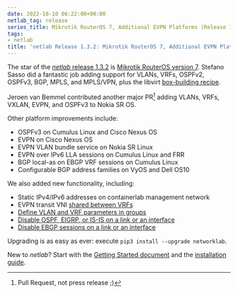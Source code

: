 ```yaml
---
date: 2022-10-10 06:22:00+00:00
netlab_tag: release
series_title: Mikrotik RouterOS 7, Additional EVPN Platforms (Release 1.3.2)
tags:
- netlab
title: 'netlab Release 1.3.2: Mikrotik RouterOS 7, Additional EVPN Platforms'
---
```

The star of the [*netlab* release 1.3.2](https://netlab.tools/release/1.3/) is [Mikrotik RouterOS version 7](https://netlab.tools/platforms/). Stefano Sasso did a fantastic job adding support for VLANs, VRFs, OSPFv2, OSPFv3, BGP, MPLS, and MPLS/VPN, plus the libvirt [box-building recipe](https://netlab.tools/labs/routeros7/).

Jeroen van Bemmel contributed another major PR[^PR] adding VLANs, VRFs, VXLAN, EVPN, and OSPFv3 to Nokia SR OS.

Other platform improvements include:
<!--more-->
* OSPFv3 on Cumulus Linux and Cisco Nexus OS
* EVPN on Cisco Nexus OS
* EVPN VLAN bundle service on Nokia SR Linux
* EVPN over IPv6 LLA sessions on Cumulus Linux and FRR
* BGP local-as on EBGP VRF sessions on Cumulus Linux
* Configurable BGP address families on VyOS and Dell OS10

[^PR]: Pull Request, not press release ;)

We also added new functionality, including:

* Static IPv4/IPv6 addresses on containerlab management network
* EVPN transit VNI [shared between VRFs](https://netlab.tools/module/evpn/#integrated-routing-and-bridging)
* [Define VLAN and VRF parameters in groups](https://netlab.tools/groups/#using-group-node-data-with-vrfs-and-vlans)
* [Disable OSPF, EIGRP, or IS-IS on a link or an interface](https://netlab.tools/module/routing/#routing-disable)
* [Disable EBGP sessions on a link or an interface](https://netlab.tools/module/routing/#routing-disable)

Upgrading is as easy as ever: execute `pip3 install --upgrade networklab`.

New to *netlab*? Start with the [Getting Started document](https://netlab.tools/tutorials/) and the [installation guide](https://netlab.tools/install/).
